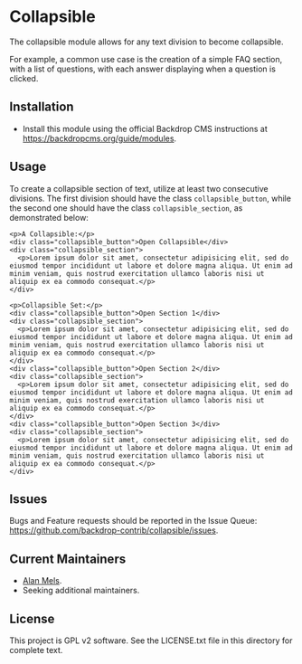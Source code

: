 # Collapsible

The collapsible module allows for any text division to become collapsible.

For example, a common use case is the creation of a simple FAQ section, with a list of questions, with each answer displaying when a question is clicked.

## Installation

- Install this module using the official Backdrop CMS instructions at
  https://backdropcms.org/guide/modules.

## Usage

To create a collapsible section of text, utilize at least two consecutive divisions. The first division should have the class `collapsible_button`, while the second one should have the class `collapsible_section`, as demonstrated below:

```
<p>A Collapsible:</p>
<div class="collapsible_button">Open Collapsible</div>
<div class="collapsible_section">
  <p>Lorem ipsum dolor sit amet, consectetur adipisicing elit, sed do eiusmod tempor incididunt ut labore et dolore magna aliqua. Ut enim ad minim veniam, quis nostrud exercitation ullamco laboris nisi ut aliquip ex ea commodo consequat.</p>
</div>

<p>Collapsible Set:</p>
<div class="collapsible_button">Open Section 1</div>
<div class="collapsible_section">
  <p>Lorem ipsum dolor sit amet, consectetur adipisicing elit, sed do eiusmod tempor incididunt ut labore et dolore magna aliqua. Ut enim ad minim veniam, quis nostrud exercitation ullamco laboris nisi ut aliquip ex ea commodo consequat.</p>
</div>
<div class="collapsible_button">Open Section 2</div>
<div class="collapsible_section">
  <p>Lorem ipsum dolor sit amet, consectetur adipisicing elit, sed do eiusmod tempor incididunt ut labore et dolore magna aliqua. Ut enim ad minim veniam, quis nostrud exercitation ullamco laboris nisi ut aliquip ex ea commodo consequat.</p>
</div>
<div class="collapsible_button">Open Section 3</div>
<div class="collapsible_section">
  <p>Lorem ipsum dolor sit amet, consectetur adipisicing elit, sed do eiusmod tempor incididunt ut labore et dolore magna aliqua. Ut enim ad minim veniam, quis nostrud exercitation ullamco laboris nisi ut aliquip ex ea commodo consequat.</p>
</div>
```

## Issues

Bugs and Feature requests should be reported in the Issue Queue:
https://github.com/backdrop-contrib/collapsible/issues.

## Current Maintainers

- [Alan Mels](https://github.com/alanmels).
- Seeking additional maintainers.

## License

This project is GPL v2 software.
See the LICENSE.txt file in this directory for complete text.

